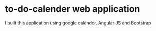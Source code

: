 # to-do-calender web application

I built this application using google calender, Angular JS and Bootstrap
